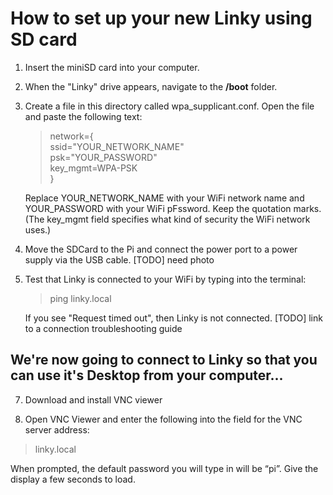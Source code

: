 # How to set up your new Linky using SD card



1. Insert the miniSD card into your computer.
2. When the "Linky" drive appears, navigate to the **/boot** folder.

3. Create a file in this directory called wpa_supplicant.conf. Open the file and paste the following text:

    >network={<br>
    		  ssid="YOUR_NETWORK_NAME"<br>
    		  psk="YOUR_PASSWORD"<br>
    		  key_mgmt=WPA-PSK<br>
      }

      Replace YOUR_NETWORK_NAME with your WiFi network name and YOUR_PASSWORD with your WiFi pFssword. Keep the quotation marks. (The key_mgmt field specifies what kind of security the WiFi network uses.)

5. Move the SDCard to the Pi and connect the power port to a power supply via the USB cable.
[TODO] need photo 

6. Test that Linky is connected to your WiFi by typing into the terminal:  
    >ping linky.local
    
    If you see "Request timed out", then Linky is not connected. [TODO] link to a connection troubleshooting guide

## We're now going to connect to Linky so that you can use it's Desktop from your computer... 
7. Download and install VNC viewer

8. Open VNC Viewer and enter the following into the field for the VNC server address:

>linky.local

When prompted, the default password you will type in will be “pi”. Give the display a few seconds to load.
